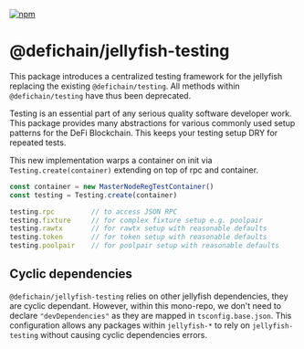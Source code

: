 [![npm](https://img.shields.io/npm/v/@defichain/jellyfish-testing)](https://www.npmjs.com/package/@defichain/jellyfish-testing/v/latest)

# @defichain/jellyfish-testing

This package introduces a centralized testing framework for the jellyfish replacing the existing `@defichain/testing`.
All methods within `@defichain/testing` have thus been deprecated.

Testing is an essential part of any serious quality software developer work. This package provides many abstractions for
various commonly used setup patterns for the DeFi Blockchain. This keeps your testing setup DRY for repeated tests.

This new implementation warps a container on init via `Testing.create(container)` extending on top of rpc and
container.

```ts
const container = new MasterNodeRegTestContainer()
const testing = Testing.create(container)

testing.rpc         // to access JSON RPC
testing.fixture     // for complex fixture setup e.g. poolpair
testing.rawtx       // for rawtx setup with reasonable defaults 
testing.token       // for token setup with reasonable defaults 
testing.poolpair    // for poolpair setup with reasonable defaults 
```

## Cyclic dependencies

`@defichain/jellyfish-testing` relies on other jellyfish dependencies, they are cyclic dependant. However, within this
mono-repo, we don't need to declare `"devDependencies"` as they are mapped in `tsconfig.base.json`. This configuration
allows any packages within `jellyfish-*` to rely on `jellyfish-testing` without causing cyclic dependencies errors.
